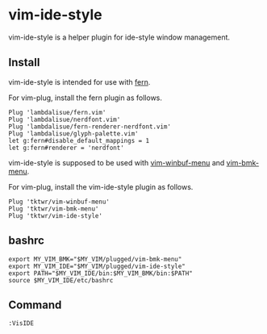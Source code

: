 # vim-ide-style

vim-ide-style is a helper plugin for ide-style window management.

## Install

vim-ide-style is intended for use with
[fern](https://github.com/lambdalisue/fern.vim).

For vim-plug, install the fern plugin as follows.
~~~
Plug 'lambdalisue/fern.vim'
Plug 'lambdalisue/nerdfont.vim'
Plug 'lambdalisue/fern-renderer-nerdfont.vim'
Plug 'lambdalisue/glyph-palette.vim'
let g:fern#disable_default_mappings = 1
let g:fern#renderer = 'nerdfont'
~~~

vim-ide-style is supposed to be used with
[vim-winbuf-menu](https://github.com/tktwr/vim-winbuf-menu) and
[vim-bmk-menu](https://github.com/tktwr/vim-bmk-menu).

For vim-plug, install the vim-ide-style plugin as follows.
~~~
Plug 'tktwr/vim-winbuf-menu'
Plug 'tktwr/vim-bmk-menu'
Plug 'tktwr/vim-ide-style'
~~~

## bashrc

~~~
export MY_VIM_BMK="$MY_VIM/plugged/vim-bmk-menu"
export MY_VIM_IDE="$MY_VIM/plugged/vim-ide-style"
export PATH="$MY_VIM_IDE/bin:$MY_VIM_BMK/bin:$PATH"
source $MY_VIM_IDE/etc/bashrc
~~~

## Command

~~~
:VisIDE
~~~

